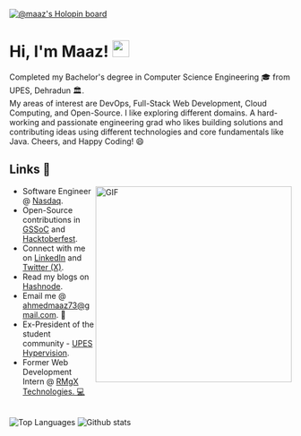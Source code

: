 [![@maaz's Holopin board](https://holopin.io/api/user/board?user=maaz)](https://holopin.io/@maaz)
# Hi, I'm Maaz! <img src="https://user-images.githubusercontent.com/42378118/110234147-e3259600-7f4e-11eb-95be-0c4047144dea.gif" width="30">
<!--   <img src="https://visitor-badge.glitch.me/badge?page_id=Maaz-Code.Maaz-Code" alt="badge"> -->
Completed my Bachelor's degree in Computer Science Engineering 🎓 from UPES, Dehradun 🏛️.<br>
My areas of interest are DevOps, Full-Stack Web Development, Cloud Computing, and Open-Source. I like exploring different domains. A hard-working and passionate engineering grad who likes building solutions and contributing ideas using different technologies and core fundamentals like Java. Cheers, and Happy Coding! 😄
<br>
## Links :link:
<img align="right" src="https://media.giphy.com/media/SWoSkN6DxTszqIKEqv/giphy.gif" alt="GIF" width="350">
<ul>
  <li> Software Engineer @ <a href="https://adenza.com/" target="_blank">Nasdaq</a>.</li>
  <li> Open-Source contributions in <a href="https://gssoc.girlscript.tech/index.html" target="_blank">GSSoC</a> and <a href="https://hacktoberfest.digitalocean.com/" target="_blank">Hacktoberfest</a>. </li>
  <li> Connect with me on <a href="https://www.linkedin.com/in/maazahmed9000/" target="_blank">LinkedIn</a>
    and <a href="https://twitter.com/isitMaaz" target="_blank">Twitter (X)</a>. 
  </li>
  <li> Read my blogs on <a href="https://maaz-code.hashnode.dev/" target="_blank">Hashnode</a>. </li>
  <li> Email me @ <a href="ahmedmaaz73@gmail.com" target="_blank">ahmedmaaz73@gmail.com</a>. 📧</li>
  <li> Ex-President of the student community - <a href="https://www.instagram.com/upeshypervision/?hl=en" target="_blank">UPES Hypervision</a>.</li>
  <li> Former Web Development Intern @ <a href="https://www.rmgx.in/" target="_blank">RMgX Technologies</>. 💻</li>
</ul>
<br>
<a>
	<img align="center" src="https://github-readme-stats.vercel.app/api/top-langs/?username=Maaz-Code&layout=compact&theme=dark&hide=Python&exclude_repo=ecomm&langs_count=8" alt="Top Languages" />
</a>
<a>
	<img align="center" src="https://github-readme-stats.vercel.app/api/?username=Maaz-Code&show_icons=true&theme=dark&include_all_commits=true&count_private=true" alt="Github stats" />
</a>
